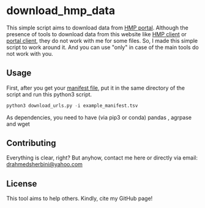 # download_hmp_data

This simple script aims to download data from [HMP portal](https://portal.hmpdacc.org/search/s?facetTab=cases). Although the presence of tools to download data from this website like [HMP client](https://github.com/michbur/hmp_client) or [portal client](https://github.com/IGS/portal_client), they do not work with me for some files. So, I made this simple script to work around it. And you can use "only" in case of the main tools do not work with you.

## Usage

First, after you get your [manifest file](https://portal.hmpdacc.org/search/s?facetTab=cases), put it in the same directory of the script and run this python3 script.

```python
python3 download_urls.py -i example_manifest.tsv

```
As dependencies, you need to have (via pip3 or conda)
pandas , agrpase and wget
## Contributing
Everything is clear, right? But anyhow, contact me here or directly via email: drahmedsherbini@yahoo.com
## License
This tool aims to help others. Kindly, cite my GitHub page!
